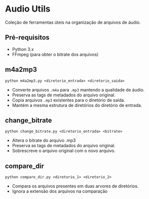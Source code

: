 # Audio Utils

Coleção de ferramentas úteis na organização de arquivos de áudio.

## Pré-requisitos

- Python 3.x
- FFmpeg (para obter o bitrate dos arquivos)

## m4a2mp3

    python m4a2mp3.py <diretorio_entrada> <diretorio_saida>

- Converte arquivos `.m4a` para `.mp3` mantendo a qualidade de áudio.
- Preserva as tags de metadados do arquivo original.
- Copia arquivos `.mp3` existentes para o diretório de saída.
- Mantém a mesma estrutura de diretórios do diretório de entrada.


## change_bitrate

    python change_bitrate.py <diretorio_entrada> <bitrate>

- Altera o bitrate do arquivo .mp3
- Preserva as tags de metadados do arquivo original.
- Sobrescreve o arquivo original com o novo arquivo.

## compare_dir

    python compare_dir.py <diretorio_1> <diretorio_2>

- Compara os arquivos presentes em duas arvores de diretórios.
- Ignora a extensão dos arquivos na comparação
